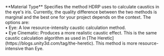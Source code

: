 <tr>
<td>**Material Type**</td>
<td>Specifies the method HDRP uses to calculate caustics in the eye's iris. Currently, the quality difference between the two methods is marginal and the best one for your project depends on the context. The options are:<br/>&#8226; Eye: A low resource-intensity caustic calculation method.<br/>&#8226; Eye Cinematic: Produces a more realistic caustic effect. This is the same caustic calculation algorithm as used in [The Heretic](https://blogs.unity3d.com/tag/the-heretic). This method is more resource-intensive than Eye.</td>
</tr>
